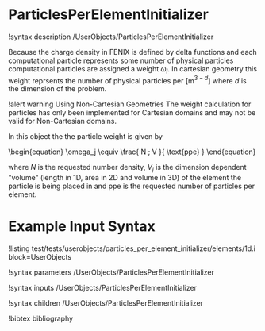 # ParticlesPerElementInitializer

!syntax description /UserObjects/ParticlesPerElementInitializer

Because the charge density in FENIX is defined by delta functions and each computational particle represents some number of physical particles computational particles are assigned a weight $\omega_i$. In cartesian geometry this weight reprsents the number of physical particles per \[m$^{3-d}$\] where $d$ is the dimension of the problem.

!alert warning Using Non-Cartesian Geometries
The weight calculation for particles has only been implemented for Cartesian domains and may not be valid for Non-Cartesian domains.

In this object the the particle weight is given by

\begin{equation}
  \omega_j \equiv
  \frac{
    N \; V
  }{
    \text{ppe}
  }
\end{equation}

where $N$ is the requested number density, $V_j$ is the dimension dependent "volume" (length in 1D, area in 2D and volume in 3D) of the element the particle is being placed in and ppe is the requested number of particles per element.

# Example Input Syntax

!listing test/tests/userobjects/particles_per_element_initializer/elements/1d.i block=UserObjects

!syntax parameters /UserObjects/ParticlesPerElementInitializer

!syntax inputs /UserObjects/ParticlesPerElementInitializer

!syntax children /UserObjects/ParticlesPerElementInitializer

!bibtex bibliography
